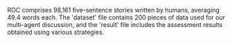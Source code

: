 ROC comprises 98,161 five-sentence stories written by humans, averaging 49.4 words each.
The 'dataset' file contains 200 pieces of data used for our multi-agent discussion, and the 'result' file includes the assessment results obtained using various strategies.

